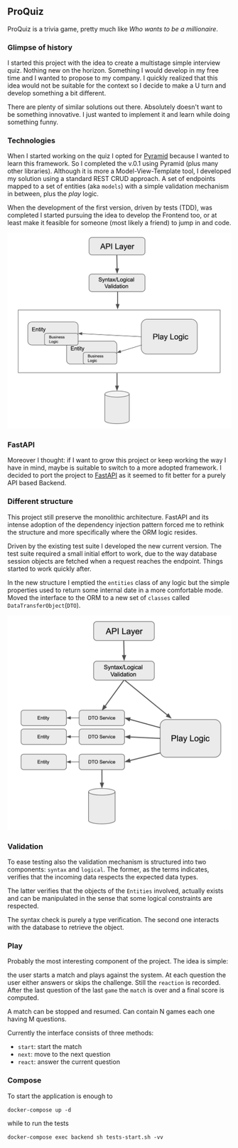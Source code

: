 ## ProQuiz

ProQuiz is a trivia game, pretty much like _Who wants to be a millionaire_.

### Glimpse of history

I started this project with the idea to create a multistage simple interview quiz. Nothing new on the horizon. Something I would develop in my free time and I wanted to propose to my company. I quickly realized that this idea would not be suitable for the context so I decide to make a U turn and develop something a bit different.

There are plenty of similar solutions out there. Absolutely doesn't want to be something innovative. I just wanted to implement it and learn while doing something funny.

### Technologies

When I started working on the quiz I opted for [Pyramid](https://docs.pylonsproject.org/projects/pyramid/en/latest/) because I wanted to learn this framework. So I completed the v.0.1 using Pyramid (plus many other libraries). Although it is more a Model-View-Template tool, I developed my solution using a standard REST CRUD approach. A set of endpoints mapped to a set of entities (aka `models`) with a simple validation mechanism in between, plus the _play_ logic.

When the development of the first version, driven by tests (TDD), was completed I started pursuing the idea to develop the Frontend too, or at least make it feasible for someone (most likely a friend) to jump in and code.

![Diagram version 1](docs/pyramid-diagram.png "Diagram v.1")

### FastAPI

Moreover I thought: if I want to grow this project or keep working the way I have in mind, maybe is suitable to switch to a more adopted framework. I decided to port the project to [FastAPI](https://fastapi.tiangolo.com/) as it seemed to fit better for a purely API based Backend.

### Different structure

This project still preserve the monolithic architecture. FastAPI and its intense adoption of the dependency injection pattern forced me to rethink the structure and more specifically where the ORM logic resides.

Driven by the existing test suite I developed the new current version. The test suite required a small initial effort to work, due to the way database session objects are fetched when a request reaches the endpoint. Things started to work quickly after.

In the new structure I emptied the `entities` class of any logic but the simple properties used to return some internal date in a more comfortable mode. Moved the interface to the ORM to a new set of `classes` called `DataTransferObject`(`DTO`).

![Diagram version 2](docs/fastapi-diagram.png "Diagram v.2")

### Validation

To ease testing also the validation mechanism is structured into two components: `syntax` and `logical`. The former, as the terms indicates, verifies that the incoming data respects the expected data types.

The latter verifies that the objects of the `Entities` involved, actually exists and can be manipulated in the sense that some logical constraints are respected.

The syntax check is purely a type verification. The second one interacts with the database to retrieve the object.

### Play

Probably the most interesting component of the project. The idea is simple:

the user starts a match and plays against the system. At each question the user either answers or skips the challenge. Still the `reaction` is recorded. After the last question of the last `game` the `match` is over and a final score is computed.

A match can be stopped and resumed. Can contain N games each one having M questions.

Currently the interface consists of three methods:

- `start`: start the match
- `next`: move to the next question
- `react`: answer the current question


### Compose

To start the application is enough to
```
docker-compose up -d
```

while to run the tests

```
docker-compose exec backend sh tests-start.sh -vv
```

